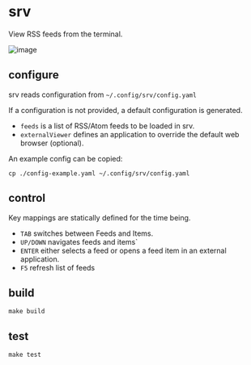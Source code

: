 # srv

View RSS feeds from the terminal.

![image](https://user-images.githubusercontent.com/4519234/78465683-bc1f6e00-76c6-11ea-96e7-1cdd4a5c294f.png)

## configure

srv reads configuration from `~/.config/srv/config.yaml`

If a configuration is not provided, a default configuration is generated.

- `feeds` is a list of RSS/Atom feeds to be loaded in srv.
- `externalViewer` defines an application to override the default web browser (optional).

An example config can be copied:

```shell
cp ./config-example.yaml ~/.config/srv/config.yaml
```

## control

Key mappings are statically defined for the time being.

- `TAB` switches between Feeds and Items.
- `UP/DOWN` navigates feeds and items`
- `ENTER` either selects a feed or opens a feed item in an external application.
- `F5` refresh list of feeds

## build

```shell
make build
```

## test

```shell
make test
```
